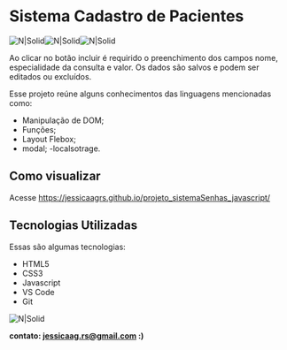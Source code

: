 # Sistema Cadastro de Pacientes

![N|Solid](https://img.icons8.com/color/48/000000/javascript--v1.png)![N|Solid](https://img.icons8.com/color/48/000000/html-5--v1.png)![N|Solid](https://img.icons8.com/external-flaticons-lineal-color-flat-icons/48/000000/external-css-mobile-app-development-flaticons-lineal-color-flat-icons.png)


Ao clicar no botão incluir é requirido o preenchimento dos campos nome, especialidade da consulta e valor. Os dados são salvos e podem ser editados ou excluídos.

Esse projeto reúne alguns conhecimentos das linguagens mencionadas como:

- Manipulação de DOM;
- Funções;
- Layout Flebox;
- modal;
-localsotrage.


## Como visualizar

Acesse https://jessicaagrs.github.io/projeto_sistemaSenhas_javascript/

## Tecnologias Utilizadas

Essas são algumas tecnologias:

- HTML5
- CSS3
- Javascript
- VS Code
- Git

![N|Solid](https://uploaddeimagens.com.br/images/004/325/552/full/Screenshot_1.png?1675335954)



**contato: jessicaag.rs@gmail.com :)**
